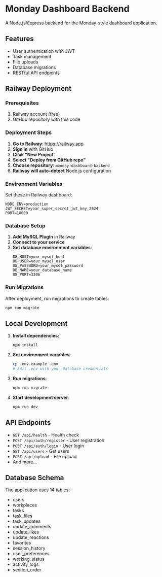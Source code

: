 # Monday Dashboard Backend

A Node.js/Express backend for the Monday-style dashboard application.

## Features

- User authentication with JWT
- Task management
- File uploads
- Database migrations
- RESTful API endpoints

## Railway Deployment

### Prerequisites

1. Railway account (free)
2. GitHub repository with this code

### Deployment Steps

1. **Go to Railway**: https://railway.app
2. **Sign in** with GitHub
3. **Click "New Project"**
4. **Select "Deploy from GitHub repo"**
5. **Choose repository**: `monday-dashboard-backend`
6. **Railway will auto-detect** Node.js configuration

### Environment Variables

Set these in Railway dashboard:

```
NODE_ENV=production
JWT_SECRET=your_super_secret_jwt_key_2024
PORT=10000
```

### Database Setup

1. **Add MySQL Plugin** in Railway
2. **Connect to your service**
3. **Set database environment variables**:
   ```
   DB_HOST=your_mysql_host
   DB_USER=your_mysql_user
   DB_PASSWORD=your_mysql_password
   DB_NAME=your_database_name
   DB_PORT=3306
   ```

### Run Migrations

After deployment, run migrations to create tables:

```bash
npm run migrate
```

## Local Development

1. **Install dependencies**:
   ```bash
   npm install
   ```

2. **Set environment variables**:
   ```bash
   cp .env.example .env
   # Edit .env with your database credentials
   ```

3. **Run migrations**:
   ```bash
   npm run migrate
   ```

4. **Start development server**:
   ```bash
   npm run dev
   ```

## API Endpoints

- `GET /api/health` - Health check
- `POST /api/auth/register` - User registration
- `POST /api/auth/login` - User login
- `GET /api/users` - Get users
- `POST /api/upload` - File upload
- And more...

## Database Schema

The application uses 14 tables:
- users
- workplaces
- tasks
- task_files
- task_updates
- update_comments
- update_likes
- update_reactions
- favorites
- session_history
- user_preferences
- working_status
- activity_logs
- section_order 